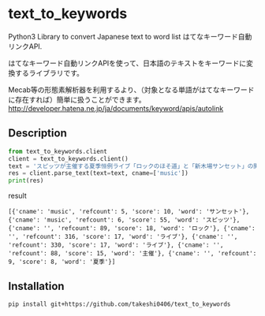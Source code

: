 # text_to_keywords

Python3 Library to convert Japanese text to word list はてなキーワード自動リンクAPI.

はてなキーワード自動リンクAPIを使って、日本語のテキストをキーワードに変換するライブラリです。

Mecab等の形態素解析器を利用するより、（対象となる単語がはてなキーワードに存在すれば）簡単に扱うことができます。
http://developer.hatena.ne.jp/ja/documents/keyword/apis/autolink

## Description

```python
from text_to_keywords.client
client = text_to_keywords.client()
text = 'スピッツが主催する夏季恒例ライブ「ロックのほそ道」と「新木場サンセット」の開催が決定した。'
res = client.parse_text(text=text, cname=['music'])
print(res)
```

result
```
[{'cname': 'music', 'refcount': 5, 'score': 10, 'word': 'サンセット'}, {'cname': 'music', 'refcount': 6, 'score': 55, 'word': 'スピッツ'}, {'cname': '', 'refcount': 89, 'score': 18, 'word': 'ロック'}, {'cname': '', 'refcount': 316, 'score': 17, 'word': 'ライブ'}, {'cname': '', 'refcount': 330, 'score': 17, 'word': 'ライブ'}, {'cname': '', 'refcount': 88, 'score': 15, 'word': '主催'}, {'cname': '', 'refcount': 9, 'score': 8, 'word': '夏季'}]
```


## Installation
```
pip install git+https://github.com/takeshi0406/text_to_keywords
```


